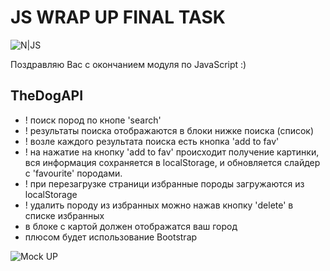 # JS WRAP UP FINAL TASK

![N|JS](https://coursework.vschool.io/content/images/2016/03/javascript-logo-banner.jpg)

Поздравляю Вас с окончанием модуля по JavaScript :)

## TheDogAPI

  - ! поиск пород по кнопе 'search'
  - ! результаты поиска отображаются в блоки нижке поиска (список)
  - ! возле каждого результата поиска есть кнопка 'add to fav'
  - ! на нажатие на кнопку 'add to fav' происходит получение картинки, вся информация сохраняется в localStorage, и обновляется слайдер с 'favourite' породами.
  - ! при перезагрузке страници избранные породы загружаются из localStorage
  - ! удалить породу из избранных можно нажав кнопку 'delete' в списке избранных
  - в блоке с картой должен отображатся ваш город
  - плюсом будет использование Bootstrap

![Mock UP](https://github.com/AlexOrd/cobra-js-wrap-up/blob/master/Homepage.png?raw=true)
